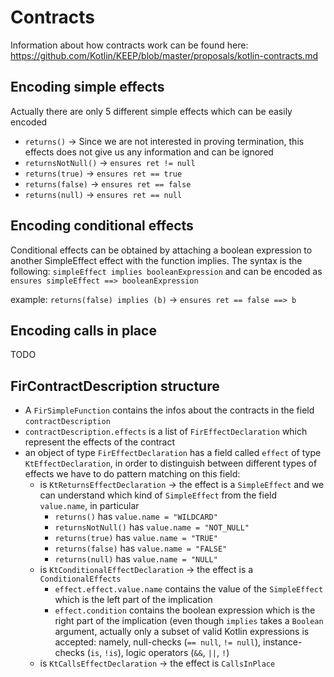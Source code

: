 # Contracts
Information about how contracts work can be found here:
https://github.com/Kotlin/KEEP/blob/master/proposals/kotlin-contracts.md


## Encoding simple effects
Actually there are only 5 different simple effects which can be easily encoded
- `returns()` &rarr; Since we are not interested in proving termination, this effects does not give us any information
  and can be ignored
- `returnsNotNull()` &rarr; `ensures ret != null`
- `returns(true)` &rarr; `ensures ret == true`
- `returns(false)` &rarr; `ensures ret == false`
- `returns(null)` &rarr; `ensures ret == null`

## Encoding conditional effects
Conditional effects can be obtained by attaching a boolean expression to another SimpleEffect effect
with the function implies.
The syntax is the following: `simpleEffect implies booleanExpression`
and can be encoded as `ensures simpleEffect ==> booleanExpression`

example: `returns(false) implies (b)` &rarr; `ensures ret == false ==> b`


## Encoding calls in place
TODO

## FirContractDescription structure
- A `FirSimpleFunction` contains the infos about the contracts in the field `contractDescription`
- `contractDescription.effects` is a list of `FirEffectDeclaration` which represent the effects of the contract
- an object of type `FirEffectDeclaration` has a field called `effect` of type `KtEffectDeclaration`,
  in order to distinguish between different types of effects we have to do pattern matching on this field:
  - is `KtReturnsEffectDeclaration` &rarr; the effect is a `SimpleEffect` and we can understand which kind of
    `SimpleEffect` from the field `value.name`, in particular
    - `returns()` has `value.name = "WILDCARD"`
    - `returnsNotNull()` has `value.name = "NOT_NULL"`
    - `returns(true)` has `value.name = "TRUE"`
    - `returns(false)` has `value.name = "FALSE"`
    - `returns(null)` has `value.name = "NULL"`
  - is `KtConditionalEffectDeclaration` &rarr; the effect is a `ConditionalEffects`
    - `effect.effect.value.name` contains the value of the `SimpleEffect` which is the left part of the implication
    - `effect.condition` contains the boolean expression which is the right part of the implication
      (even though `implies` takes a `Boolean` argument, actually only a subset of valid Kotlin expressions is accepted:
      namely, null-checks (`== null`, `!= null`), instance-checks (`is`, `!is`), logic operators (`&&`, `||`, `!`)
  - is `KtCallsEffectDeclaration` &rarr; the effect is `CallsInPlace`
